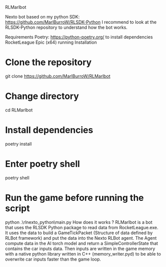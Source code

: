 RLMarlbot

Nexto bot based on my python SDK: https://github.com/MarlBurroW/RLSDK-Python
I recommend to look at the RLSDK-Python repository to understand how the bot works.

Requirements
Poetry: https://python-poetry.org/ to install dependencies
RocketLeague Epic (x64) running
Installation
# Clone the repository
git clone https://github.com/MarlBurroW/RLMarlbot

# Change directory
cd RLMarlbot

# Install dependencies
poetry install

# Enter poetry shell
poetry shell

# Run the game before running the script 
python .\rlnexto_python\main.py
How does it works ?
RLMarlbot is a bot that uses the RLSDK Python package to read data from RocketLeague.exe. It uses the data to build a GameTickPacket (Structure of data defined by RLBot framework) and put the data into the Nexto RLBot agent. The Agent compute data in the AI torch model and return a SimpleControllerState that contains the car inputs data. Then inputs are written in the game memory with a native python library written in C++ (memory_writer.pyd) to be able to overwrite car inputs faster than the game loop.
